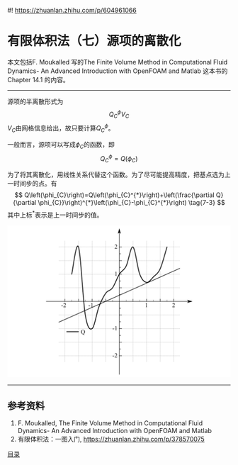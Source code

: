 #! https://zhuanlan.zhihu.com/p/604961066
# 有限体积法（七）源项的离散化

本文包括F. Moukalled 写的The Finite Volume Method in Computational Fluid Dynamics- An Advanced Introduction with OpenFOAM and Matlab 这本书的Chapter 14.1 的内容。

---

源项的半离散形式为
$$
Q_{C}^{\phi} V_{C} \tag{7-1}
$$
$V_{C}$由网格信息给出，故只要计算$Q_{C}^{\phi}$。

一般而言，源项可以写成$\phi_{C}$的函数，即
$$
Q_{C}^{\phi}=Q(\phi_{C}) \tag{7-2}
$$

为了将其离散化，用线性关系代替这个函数。为了尽可能提高精度，把基点选为上一时间步的点。有
$$
Q\left(\phi_{C}\right)=Q\left(\phi_{C}^{*}\right)+\left(\frac{\partial Q}{\partial \phi_{C}}\right)^{*}\left(\phi_{C}-\phi_{C}^{*}\right) \tag{7-3}
$$
其中上标$^{*}$表示是上一时间步的值。

![线性关系](AxGlyphImage/linear.png)



---

## 参考资料

1. F. Moukalled, The Finite Volume Method in Computational Fluid Dynamics- An Advanced Introduction with OpenFOAM and Matlab
2. 有限体积法：一图入门, https://zhuanlan.zhihu.com/p/378570075


[目录](https://zhuanlan.zhihu.com/p/599909213)